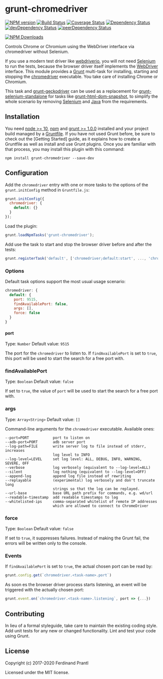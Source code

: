 # grunt-chromedriver
[![NPM version](https://badge.fury.io/js/grunt-chromedriver.png)](http://badge.fury.io/js/grunt-chromedriver)
[![Build Status](https://travis-ci.org/prantlf/grunt-chromedriver.png)](https://travis-ci.org/prantlf/grunt-chromedriver)
[![Coverage Status](https://coveralls.io/repos/github/prantlf/grunt-chromedriver/badge.svg?branch=master)](https://coveralls.io/github/prantlf/grunt-chromedriver?branch=master)
[![Dependency Status](https://david-dm.org/prantlf/grunt-chromedriver.svg)](https://david-dm.org/prantlf/grunt-chromedriver)
[![devDependency Status](https://david-dm.org/prantlf/grunt-chromedriver/dev-status.svg)](https://david-dm.org/prantlf/grunt-chromedriver#info=devDependencies)
[![peerDependency Status](https://david-dm.org/prantlf/grunt-chromedriver/peer-status.svg)](https://david-dm.org/prantlf/grunt-chromedriver#info=peerDependencies)

[![NPM Downloads](https://nodei.co/npm/grunt-chromedriver.png?downloads=true&stars=true)](https://www.npmjs.com/package/grunt-chromedriver)

Controls Chrome or Chromium using the WebDriver interface via chromedriver without Selenium.

If you use a modern test driver like [webdriverio], you will not need [Selenium] to run the tests, because the browser driver itself implements the [WebDriver] interface. This module provides a [Grunt] multi-task for installing, starting and stopping the [chromedriver] executable. You take care of installing Chrome or Chromium.

This task and [grunt-geckodriver] can be used as a replacement for [grunt-selenium-standalone] for tasks like [grunt-html-dom-snapshot], to simplify the whole scenario by removing [Selenium] and [Java] from the requirements.

## Installation

You need [node >= 10][node], [npm] and [grunt >= 1.0.0][Grunt] installed and
your project build managed by a [Gruntfile]. If you have not used Grunt before,
be sure to check out the [Getting Started] guide, as it explains how to create
a Gruntfile as well as install and use Grunt plugins.  Once you are familiar
with that process, you may install this plugin with this command:

    npm install grunt-chromedriver --save-dev

## Configuration

Add the `chromedriver` entry with one or more tasks to the options of the
`grunt.initConfig` method in `Gruntfile.js`:

```js
grunt.initConfig({
  chromedriver: {
    default: {}
  }
});
```

Load the plugin:

```javascript
grunt.loadNpmTasks('grunt-chromedriver');
```

Add use the task to start and stop the browser driver before and after the tests:

```js
grunt.registerTask('default', ['chromedriver;default:start', ..., 'chromedriver;default:stop']);
```

### Options

Default task options support the most usual usage scenario:

```js
chromedriver: {
  default: {
    port: 9515,
    findAvailablePort: false,
    args: [],
    force: false
  }
}
```

#### port
Type: `Number`
Default value: `9515`

The port for the `chromedriver` to listen to. If `findAvailablePort` is set to
`true`, this port will be used to start the search for a free port with.

### findAvailablePort
Type: `Boolean`
Default value: `false`

If set to `true`, the value of `port` will be used to start the search for a
free port with.

### args
Type: `Array<String>`
Default value: `[]`

Command-line arguments for the `chromedriver` executable. Available ones:

    --port=PORT           port to listen on
    --adb-port=PORT       adb server port
    --log-path=FILE       write server log to file instead of stderr, increases
                          log level to INFO
    --log-level=LEVEL     set log level: ALL, DEBUG, INFO, WARNING, SEVERE, OFF
    --verbose             log verbosely (equivalent to --log-level=ALL)
    --silent              log nothing (equivalent to --log-level=OFF)
    --append-log          append log file instead of rewriting
    --replayable          (experimental) log verbosely and don't truncate long
                          strings so that the log can be replayed.
    --url-base            base URL path prefix for commands, e.g. wd/url
    --readable-timestamp  add readable timestamps to log
    --whitelisted-ips     comma-separated whitelist of remote IP addresses
                          which are allowed to connect to ChromeDriver

### force
Type: `Boolean`
Default value: `false`

If set to `true`, it suppresses failures. Instead of making the Grunt fail,
the errors will be written only to the console.

### Events

If `findAvailablePort` is set to `true`, the actual chosen port can be read by:

```js
grunt.config.get(`chromedriver.<task-name>.port`)
```

As soon es the browser driver process starts listening, an event will be
triggered with the actually chosen port:

```js
grunt.event.on(`chromedriver.<task-name>.listening`, port => {...})
```

## Contributing

In lieu of a formal styleguide, take care to maintain the existing coding
style.  Add unit tests for any new or changed functionality. Lint and test
your code using Grunt.

## License

Copyright (c) 2017-2020 Ferdinand Prantl

Licensed under the MIT license.

[node]: https://nodejs.org
[npm]: https://npmjs.org
[Grunt]: https://gruntjs.com
[Gruntfile]: https://gruntjs.com/sample-gruntfile
[Getting Gtarted]: https://github.com/gruntjs/grunt/wiki/Getting-started
[Selenium]: http://www.seleniumhq.org/download/
[chromedriver]: https://github.com/giggio/node-chromedriver#readme
[webdriverio]: http://webdriver.io/
[Java]: https://java.com/en/download/
[WebDriver]: https://www.w3.org/TR/webdriver/
[grunt-html-dom-snapshot]: https://github.com/prantlf/grunt-html-dom-snapshot#readme
[grunt-selenium-standalone]: https://github.com/zs-zs/grunt-selenium-standalone#readme
[grunt-geckodriver]: https://github.com/prantlf/grunt-geckodriver#readme
